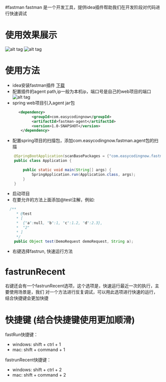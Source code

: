 #fastman
fastman 是一个开发工具，提供idea插件帮助我们在开发阶段对代码进行快速调试


# 使用效果展示
![alt tag](https://raw.github.com/jsdman/fastman-demo/master/screenshots/fastman-demo1.gif)
![alt tag](https://raw.github.com/jsdman/fastman-demo/master/screenshots/fasman-demo2.gif)


# 使用方法
* idea安装fastman插件 [下载](https://github.com/jsdman/fastman-intellij/blob/master/fastman-intellij.zip)
* 配置插件的agent path,ip一般为本机ip，端口号是自己的web项目的端口
![alt tag](https://raw.github.com/jsdman/fastman-demo/master/screenshots/agent-path.png)
* spring web项目引入agent jar包
```xml
      <dependency>
            <groupId>com.easycodingnow</groupId>
            <artifactId>fastman-agent</artifactId>
            <version>1.0-SNAPSHOT</version>
       </dependency>
```
* 配置spring项目的扫描包，添加com.easycodingnow.fastman.agent包的扫描
```java
    @SpringBootApplication(scanBasePackages = {"com.easycodingnow.fastman.demo", "com.easycodingnow.fastman.agent"})
    public class Application {
    
        public static void main(String[] args) {
            SpringApplication.run(Application.class, args);
        }
    }
```
* 启动项目
* 在要允许的方法上面添加@test注解，例如:
```java
  /**
     * @test
     * [
     *  {"a":null, "b":1, "c":1.2, "d":2.3},
     *  "2"
     * ]
     */
    public Object test(DemoRequest demoRequest, String a);
```
* 右键选择fastrun, 快速运行方法


# fastrunRecent
右键还会有一个fastrunRecent选项，这个选项是，快速运行最近一次的执行，主要使用场景是，我们
对一个方法进行反复调试，可以用此选项进行快速的运行，结合快捷键会更加快捷

# 快捷键 (结合快捷键使用更加顺滑)
fastRun快捷键：
* windows: shift + ctrl + 1
* mac:  shift + command + 1

fastrunRecent快捷键：
* windows: shift + ctrl + 2
* mac:  shift + command + 2


